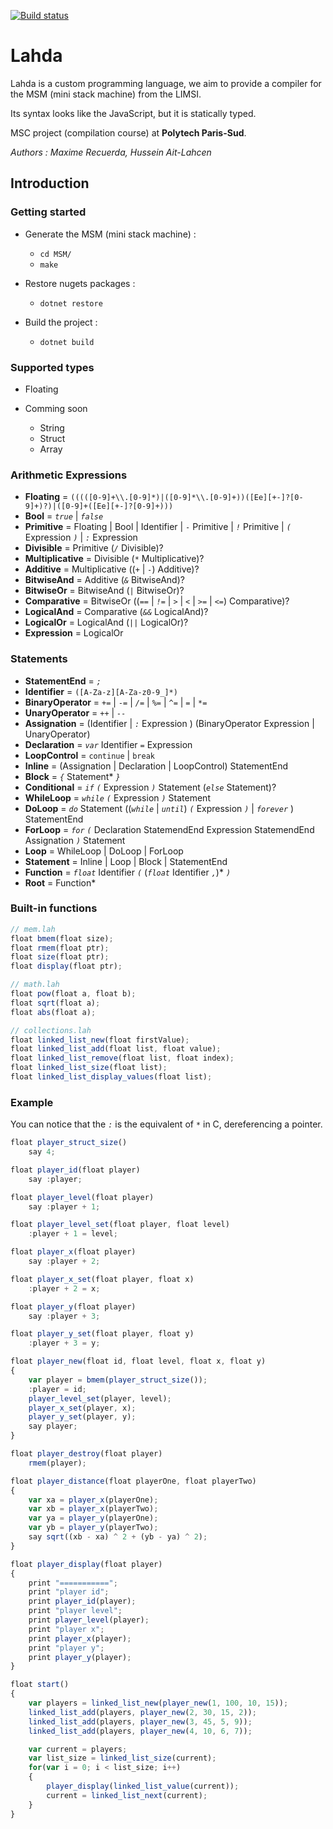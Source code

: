 [![Build status](https://ci.appveyor.com/api/projects/status/wjbpltekjfpvjgqs?svg=true)](https://ci.appveyor.com/project/hussein-aitlahcen/lahda-compiler)

# Lahda

Lahda is a custom programming language, we aim to provide a compiler for the MSM (mini stack machine) from the LIMSI.

Its syntax looks like the JavaScript, but it is statically typed.

MSC project (compilation course) at **Polytech Paris-Sud**.

*Authors : Maxime Recuerda, Hussein Ait-Lahcen*

## Introduction

### Getting started

* Generate the MSM (mini stack machine) : 
  * `cd MSM/`
  * `make`

* Restore nugets packages :
  * `dotnet restore`

* Build the project :
  * `dotnet build`

### Supported types

* Floating

* Comming soon
  * String
  * Struct
  * Array

### Arithmetic Expressions

* **Floating** = `(((([0-9]+\\.[0-9]*)|([0-9]*\\.[0-9]+))([Ee][+-]?[0-9]+)?)|([0-9]+([Ee][+-]?[0-9]+)))`
* **Bool** = *`true`* | *`false`*
* **Primitive** = Floating | Bool | Identifier | `-` Primitive | *`!`* Primitive | *`(`* Expression *`)`* | *`:`* Expression
* **Divisible** = Primitive (*`/`* Divisible)?
* **Multiplicative** = Divisible (`*` Multiplicative)?
* **Additive** = Multiplicative ((*`+`* | *`-`*) Additive)?
* **BitwiseAnd** = Additive (*`&`* BitwiseAnd)?
* **BitwiseOr** = BitwiseAnd (*`|`* BitwiseOr)?
* **Comparative** = BitwiseOr ((*`==`* | *`!=`* | *`>`* | *`<`* | *`>=`* | *`<=`*) Comparative)?
* **LogicalAnd** = Comparative (*`&&`* LogicalAnd)?
* **LogicalOr** = LogicalAnd (*`||`* LogicalOr)?
* **Expression** = LogicalOr

### Statements

* **StatementEnd** = *`;`*
* **Identifier** = `([A-Za-z][A-Za-z0-9_]*)`
* **BinaryOperator** = *`+=`* | *`-=`* | *`/=`* | *`%=`* | *`^=`* | *`=`* | `*=`
* **UnaryOperator** = *`++`* | *`--`*
* **Assignation** = (Identifier | *`:`* Expression ) (BinaryOperator Expression | UnaryOperator)
* **Declaration** = *`var`* Identifier *`=`* Expression
* **LoopControl** = `continue` | `break`
* **Inline** = (Assignation | Declaration | LoopControl) StatementEnd
* **Block** = *`{`* Statement\* *`}`*
* **Conditional** = *`if`* *`(`* Expression *`)`* Statement (*`else`* Statement)?
* **WhileLoop** = *`while`* *`(`* Expression *`)`* Statement
* **DoLoop** = *`do`* Statement ((*`while`* | *`until`*) *`(`* Expression *`)`*  | *`forever`* ) StatementEnd
* **ForLoop** = *`for`* *`(`* Declaration StatemendEnd Expression StatemendEnd Assignation *`)`* Statement
* **Loop** = WhileLoop | DoLoop | ForLoop
* **Statement** = Inline | Loop | Block | StatementEnd
* **Function** = *`float`* Identifier *`(`* (*`float`* Identifier *`,`*)* *`)`*
* **Root** = Function*

### Built-in functions

```javascript
// mem.lah
float bmem(float size);
float rmem(float ptr);
float size(float ptr);
float display(float ptr);

// math.lah
float pow(float a, float b);
float sqrt(float a);
float abs(float a);

// collections.lah
float linked_list_new(float firstValue);
float linked_list_add(float list, float value);
float linked_list_remove(float list, float index);
float linked_list_size(float list);
float linked_list_display_values(float list);
```

### Example

You can notice that the *`:`* is the equivalent of *`*`* in C, dereferencing a pointer.

```javascript
float player_struct_size()
    say 4;

float player_id(float player)
    say :player;

float player_level(float player)
    say :player + 1;

float player_level_set(float player, float level)
    :player + 1 = level;

float player_x(float player)
    say :player + 2;

float player_x_set(float player, float x)
    :player + 2 = x;

float player_y(float player)
    say :player + 3;

float player_y_set(float player, float y)
    :player + 3 = y;

float player_new(float id, float level, float x, float y)
{
    var player = bmem(player_struct_size());
    :player = id;
    player_level_set(player, level);
    player_x_set(player, x);
    player_y_set(player, y);
    say player;
}

float player_destroy(float player)
    rmem(player);

float player_distance(float playerOne, float playerTwo) 
{
    var xa = player_x(playerOne);
    var xb = player_x(playerTwo);
    var ya = player_y(playerOne);
    var yb = player_y(playerTwo);
    say sqrt((xb - xa) ^ 2 + (yb - ya) ^ 2);
}

float player_display(float player)
{
    print "===========";
    print "player id";
    print player_id(player);
    print "player level";
    print player_level(player);
    print "player x";
    print player_x(player);
    print "player y";
    print player_y(player);
}

float start() 
{    
    var players = linked_list_new(player_new(1, 100, 10, 15));
    linked_list_add(players, player_new(2, 30, 15, 2));
    linked_list_add(players, player_new(3, 45, 5, 9));
    linked_list_add(players, player_new(4, 10, 6, 7));

    var current = players;
    var list_size = linked_list_size(current);
    for(var i = 0; i < list_size; i++)
    {
        player_display(linked_list_value(current));
        current = linked_list_next(current);
    }
}
```
